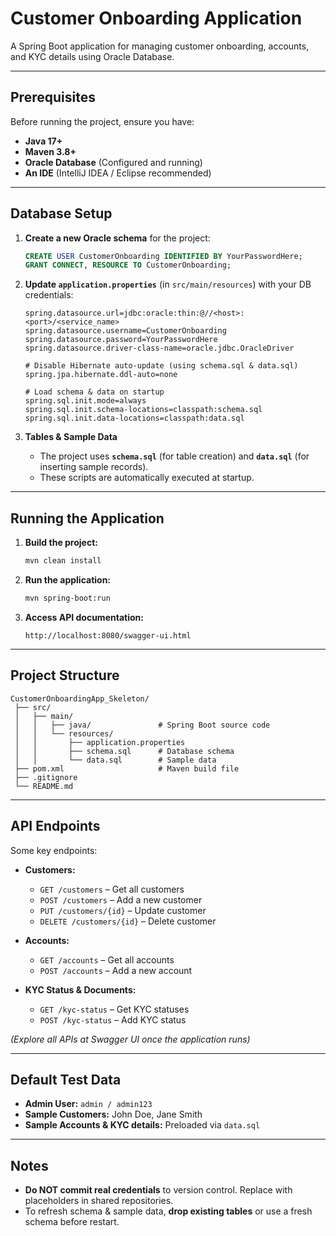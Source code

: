 
# Customer Onboarding Application

A Spring Boot application for managing customer onboarding, accounts, and KYC details using Oracle Database.

---

## Prerequisites
Before running the project, ensure you have:
- **Java 17+**
- **Maven 3.8+**
- **Oracle Database** (Configured and running)
- **An IDE** (IntelliJ IDEA / Eclipse recommended)

---

## Database Setup
1. **Create a new Oracle schema** for the project:
   ```sql
   CREATE USER CustomerOnboarding IDENTIFIED BY YourPasswordHere;
   GRANT CONNECT, RESOURCE TO CustomerOnboarding;
   ```
2. **Update `application.properties`** (in `src/main/resources`) with your DB credentials:
   ```properties
   spring.datasource.url=jdbc:oracle:thin:@//<host>:<port>/<service_name>
   spring.datasource.username=CustomerOnboarding
   spring.datasource.password=YourPasswordHere
   spring.datasource.driver-class-name=oracle.jdbc.OracleDriver

   # Disable Hibernate auto-update (using schema.sql & data.sql)
   spring.jpa.hibernate.ddl-auto=none

   # Load schema & data on startup
   spring.sql.init.mode=always
   spring.sql.init.schema-locations=classpath:schema.sql
   spring.sql.init.data-locations=classpath:data.sql
   ```

3. **Tables & Sample Data**
   - The project uses **`schema.sql`** (for table creation) and **`data.sql`** (for inserting sample records).
   - These scripts are automatically executed at startup.

---

## Running the Application
1. **Build the project:**
   ```bash
   mvn clean install
   ```
2. **Run the application:**
   ```bash
   mvn spring-boot:run
   ```
3. **Access API documentation:**
   ```
   http://localhost:8080/swagger-ui.html
   ```

---

## Project Structure
```
CustomerOnboardingApp_Skeleton/
 ├── src/
 │   ├── main/
 │   │   ├── java/               # Spring Boot source code
 │   │   └── resources/
 │   │       ├── application.properties
 │   │       ├── schema.sql      # Database schema
 │   │       └── data.sql        # Sample data
 ├── pom.xml                     # Maven build file
 ├── .gitignore
 └── README.md
```

---

## API Endpoints
Some key endpoints:
- **Customers:**  
  - `GET /customers` – Get all customers  
  - `POST /customers` – Add a new customer  
  - `PUT /customers/{id}` – Update customer  
  - `DELETE /customers/{id}` – Delete customer  

- **Accounts:**  
  - `GET /accounts` – Get all accounts  
  - `POST /accounts` – Add a new account  

- **KYC Status & Documents:**  
  - `GET /kyc-status` – Get KYC statuses  
  - `POST /kyc-status` – Add KYC status  

*(Explore all APIs at Swagger UI once the application runs)*

---

## Default Test Data
- **Admin User:** `admin / admin123`
- **Sample Customers:** John Doe, Jane Smith  
- **Sample Accounts & KYC details:** Preloaded via `data.sql`

---

## Notes
- **Do NOT commit real credentials** to version control. Replace with placeholders in shared repositories.
- To refresh schema & sample data, **drop existing tables** or use a fresh schema before restart.

